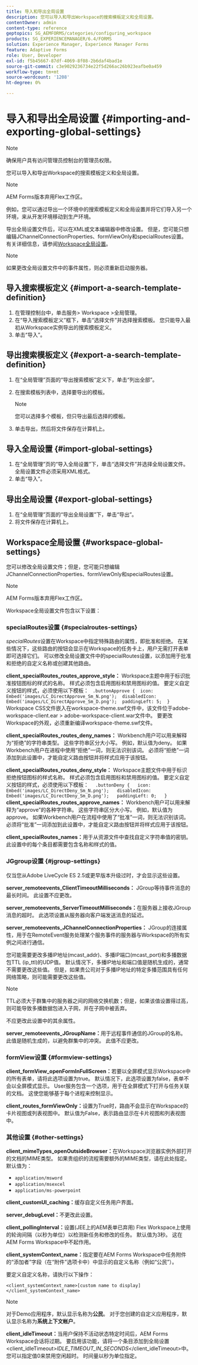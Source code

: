 ```yaml
---
title: 导入和导出全局设置
description: 您可以导入和导出Workspace的搜索模板定义和全局设置。
contentOwner: admin
content-type: reference
geptopics: SG_AEMFORMS/categories/configuring_workspace
products: SG_EXPERIENCEMANAGER/6.4/FORMS
solution: Experience Manager, Experience Manager Forms
feature: Adaptive Forms
role: User, Developer
exl-id: f5b45667-87df-4069-8f08-2b6daf4bad1e
source-git-commit: c3e9029236734e22f5d266ac26b923eafbe0a459
workflow-type: tm+mt
source-wordcount: '1208'
ht-degree: 0%

---
```


# 导入和导出全局设置 {#importing-and-exporting-global-settings}

>[!NOTE]
> 
> 确保用户具有访问管理员控制台的管理员权限。

您可以导入和导出Workspace的搜索模板定义和全局设置。

>[!NOTE]
>
>AEM Forms版本弃用Flex工作区。

例如，您可以通过导出一个环境中的搜索模板定义和全局设置并将它们导入另一个环境，来从开发环境移动到生产环境。

导出全局设置文件后，可以在XML或文本编辑器中修改设置。 但是，您可能只想编辑JChannelConnectionProperties、formViewOnly和specialRoutes设置。 有关详细信息，请参阅[Workspace全局设置](importing-exporting-global-settings.md#workspace-global-settings)。


>[!NOTE]
>
>如果更改全局设置文件中的事件属性，则必须重新启动服务器。

## 导入搜索模板定义 {#import-a-search-template-definition}

1. 在管理控制台中，单击服务> Workspace >全局管理。
1. 在“导入搜索模板定义”框下，单击“选择文件”并选择搜索模板。 您只能导入最初从Workspace实例导出的搜索模板定义。
1. 单击“导入”。

## 导出搜索模板定义 {#export-a-search-template-definition}

1. 在“全局管理”页面的“导出搜索模板”定义下，单击“列出全部”。
1. 在搜索模板列表中，选择要导出的模板。

   >[!NOTE]
   >
   >您可以选择多个模板，但只导出最后选择的模板。

1. 单击导出，然后将文件保存在计算机上。

## 导入全局设置 {#import-global-settings}

1. 在“全局管理”页的“导入全局设置”下，单击“选择文件”并选择全局设置文件。 全局设置文件必须采用XML格式。
1. 单击“导入”。

## 导出全局设置 {#export-global-settings}

1. 在“全局管理”页面的“导出全局设置”下，单击“导出”。
1. 将文件保存在计算机上。

## Workspace全局设置 {#workspace-global-settings}

您可以修改全局设置文件；但是，您可能只想编辑JChannelConnectionProperties、formViewOnly和specialRoutes设置。

>[!NOTE]
>
>AEM Forms版本弃用Flex工作区。

Workspace全局设置文件包含以下设置：

### specialRoutes设置 {#specialroutes-settings}

*specialRoutes*&#x200B;设置在Workspace中指定特殊路由的属性，即批准和拒绝。 在某些情况下，这些路由的按钮会显示在Workspace的任务卡上，用户无需打开表单即可选择它们。 可以修改全局设置文件中的specialRoutes设置，以添加用于批准和拒绝的自定义名称或创建其他路由。

**client_specialRoutes_routes_approve_style：** Workspace主题中用于标识批准按钮图标的样式的名称。 样式必须包含启用图标和禁用图标的值。 要定义自定义按钮的样式，必须使用以下模板：
` .buttonApprove {  icon: Embed('images/LC_DirectApprove_Sm_N.png');  disabledIcon: Embed('images/LC_DirectApprove_Sm_D.png');  paddingLeft: 5;  }` Workspace CSS文件嵌入在workspace-theme.swf文件中，该文件位于adobe-workspace-client.ear > adobe-workspace-client.war文件中。 要更改Workspace的外观，必须重新编译workspace-theme.swf文件。

**client_specialRoutes_routes_deny_names：** Workbench用户可以用来解释为“拒绝”的字符串类型。 这些字符串区分大小写。 例如，默认值为deny。 如果Workbench用户在进程中使用“拒绝”一词，则无法识别该词。 必须将“拒绝”一词添加到此设置中，才能自定义路由按钮并将样式应用于该按钮。

**client_specialRoutes_routes_deny_style：** Workspace主题文件中用于标识拒绝按钮图标的样式名称。 样式必须包含启用图标和禁用图标的值。 要定义自定义按钮的样式，必须使用以下模板：
`  .buttonDeny {   icon: Embed('images/LC_DirectDeny_Sm_N.png');   disabledIcon: Embed('images/LC_DirectDeny_Sm_D.png');   paddingLeft: 0;   }` **client_specialRoutes_routes_approve_names：** Workbench用户可以用来解释为“approve”的各种字符串。 这些字符串区分大小写。 例如，默认值为approve。 如果Workbench用户在流程中使用了“批准”一词，则无法识别该词。 必须将“批准”一词添加到此设置中，才能自定义路由按钮并将样式应用于该按钮。

**client_specialRoutes_names：**&#x200B;用于从资源文件中查找自定义字符串值的密钥。 此设置中的每个条目都需要包含名称和样式的值。

### JGgroup设置 {#jgroup-settings}

仅当您从Adobe LiveCycle ES 2.5或更早版本升级过时，才会显示这些设置。

**server_remoteevents_ClientTimeoutMilliseconds：** JGroup等待事件消息的最长时间。 此设置不应更改。

**server_remoteevents_ServerTimeoutMilliseconds：**&#x200B;在服务器上接收JGroup消息的超时。 此选项设置从服务器向客户端发送消息的延迟。

**server_remoteevents_JChannelConnectionProperties：** JGroup的连接属性，用于在RemoteEvent服务处理某个服务事件的服务器与Workspace的所有实例之间进行通信。

您可能需要更改多播IP地址(mcast_addr)、多播IP端口(mcast_port)和多播数据包TTL (ip_ttl)的UDP值。 默认情况下，多播IP地址和端口值是随机生成的，通常不需要更改这些值。 但是，如果贵公司对于多播IP地址的特定多播范围具有任何网络策略，则可能需要更改这些值。

>[!NOTE]
>
>TTL必须大于群集中的服务器之间的网络交换机数；但是，如果该值设置得过高，则可能导致多播数据包进入子网，并在子网中被丢弃。

不应更改此设置中的其余属性。

**server_remoteevents_JGroupName：**&#x200B;用于远程事件通信的JGroup的名称。 此值是随机生成的，以避免群集中的冲突。 此值不应更改。

<!--

For additional information on JGroups and Workspace, see [JGroups and AEM forms Workspace - Explained](https://blogs.adobe.com/livecycle/2011/03/jgroups-and-livecycle-workspace-explained.html).

-->

### formView设置 {#formview-settings}

**client_formView_openFormInFullScreen：**&#x200B;若要以全屏模式显示Workspace中的所有表单，请将此选项设置为true。 默认情况下，此选项设置为false，表单不会以全屏模式显示。 User服务包含一个选项，用于在全屏模式下打开与任务关联的文档。 这使您能够基于每个进程来控制显示。

**client_routes_formViewOnly：**&#x200B;设置为True时，路由不会显示在Workspace的卡片视图或列表视图中。 默认值为False，表示路由显示在卡片视图和列表视图中。

### 其他设置 {#other-settings}

**client_mimeTypes_openOutsideBrowser：**&#x200B;在Workspace浏览器实例外部打开的文档的MIME类型。 如果贵组织的流程需要额外的MIME类型，请在此处指定。 默认值为：

* `application/msword`
* `application/msexcel`
* `application/ms-powerpoint`

**client_customUI_caching：**&#x200B;缓存自定义任务用户界面。

**server_debugLevel：**&#x200B;不更改此设置。

**client_pollingInterval：**&#x200B;设置(JEE上的AEM表单已弃用) Flex Workspace上使用的轮询间隔（以秒为单位）以检测新任务和修改的任务。 默认值为3秒。 这在AEM Forms Workspace中不起作用。

**client_systemContext_name：**&#x200B;指定要在AEM Forms Workspace中任务附件的“添加者”字段（在“附件”选项卡中）中显示的自定义名称（例如“公民”）。

要定义自定义名称，请执行以下操作：

`<client_systemContext_name>[custom name to display]</client_systemContext_name>`

>[!NOTE]
>
>对于Demo应用程序，默认显示名称为&#x200B;**公民**。 对于您创建的自定义应用程序，默认显示名称为&#x200B;**系统上下文帐户**。
>
>**client_idleTimeout：**&#x200B;当用户保持不活动状态特定时间后，AEM Forms Workspace会话将过期。 要启用该功能，请将一个条目添加到全局设置&lt;client_idleTimeout>*IDLE_TIMEOUT_IN_SECONDS*&lt;/client_idleTimeout>中。 您可以指定值0来禁用空闲超时。 时间量以秒为单位指定。
